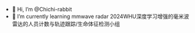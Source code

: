 - 👋 Hi, I’m @Chichi-rabbit
- 🌱 I’m currently learning mmwave radar
2024WHU深度学习增强的毫米波雷达的人员计数与轨迹跟踪/生命体征检测小组
<!---
Chichi-rabbit/Chichi-rabbit is a ✨ special ✨ repository because its `README.md` (this file) appears on your GitHub profile.
You can click the Preview link to take a look at your changes.
--->
